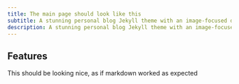 ```yaml
---
title: The main page should look like this
subtitle: A stunning personal blog Jekyll theme with an image-focused design.
description: A stunning personal blog Jekyll theme with an image-focused design.
---
```


## Features

This should be looking nice, as if markdown worked as expected

